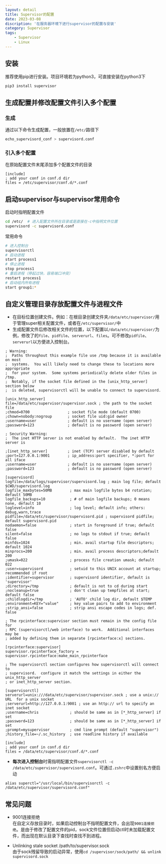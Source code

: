 ```yaml
---
layout: detail
title: Supervisor的配置
date: 2023-03-08
discription: '在服务器环境下进行supervisor的配置与安装'
category: Supervisor
tags:
    - Supervisor
    - Linux
---
```


## 安装
推荐使用pip进行安装。项目环境若为python3，可直接安装在python3下
```bash macos
pip3 install supervisor
```

## 生成配置并修改配置文件引入多个配置
### 生成
通过以下命令生成配置，一般放置在`/etc/`路径下
```bash macos
echo_supervisord_conf > supervisord.conf
```

### 引入多个配置
在原始配置文件末尾添加多个配置文件的目录
```systemd
[include]
; add your conf in conf.d dir
files = /etc/supervisor/conf.d/*.conf
```

## 启动supervisor与supervisor常用命令
启动时指明配置文件
```bash macos
cd /etc/  # 进入配置文件所在目录或是直接在-c中指明文件位置
supervisord -c supervisord.conf
```
常用命令
```bash macos
# 进入控制台
supervisorctl
# 启动进程
start process1
# 停止进程
stop process1
# 重启进程（停起过快，容易端口冲突）
restart process1
# 启动组内所有进程
start group1:*
```

## 自定义管理目录存放配置文件与进程文件
- 在目标位置创建文件。例如：在根目录创建文件夹`/data/etc/supervisor/`用于管理super相关配置文件，或者在`/etc/supervisor/`中
- 生成配置文件后修改相关文件的位置，以下配置以`/data/etc/supervisor/`为例，修改了的`file`、`pidfile`、`serverurl`、`files`。可不修改`pidfile`、`serverurl`以方便进入控制台。
```systemd
; Warning:
;  Paths throughout this example file use /tmp because it is available on most
;  systems.  You will likely need to change these to locations more appropriate
;  for your system.  Some systems periodically delete older files in /tmp.
;  Notably, if the socket file defined in the [unix_http_server] section below
;  is deleted, supervisorctl will be unable to connect to supervisord.

[unix_http_server]
file=/data/etc/supervisor/supervisor.sock ; the path to the socket file
;chmod=0700                 ; socket file mode (default 0700)
;chown=nobody:nogroup       ; socket file uid:gid owner
;username=user              ; default is no username (open server)
;password=123               ; default is no password (open server)

; Security Warning:
;  The inet HTTP server is not enabled by default.  The inet HTTP server is

;[inet_http_server]         ; inet (TCP) server disabled by default
;port=127.0.0.1:9001        ; ip_address:port specifier, *:port for all iface
;username=user              ; default is no username (open server)
;password=123               ; default is no password (open server)

[supervisord]
logfile=/data/logs/supervisor/supervisord.log ; main log file; default $CWD/supervisord.log
logfile_maxbytes=50MB        ; max main logfile bytes b4 rotation; default 50MB
logfile_backups=10           ; # of main logfile backups; 0 means none, default 10
loglevel=info                ; log level; default info; others: debug,warn,trace
pidfile=/data/etc/supervisor/supervisord.pid ; supervisord pidfile; default supervisord.pid
nodaemon=false               ; start in foreground if true; default false
silent=false                 ; no logs to stdout if true; default false
minfds=1024                  ; min. avail startup file descriptors; default 1024
minprocs=200                 ; min. avail process descriptors;default 200
;umask=022                   ; process file creation umask; default 022
;user=supervisord            ; setuid to this UNIX account at startup; recommended if root
;identifier=supervisor       ; supervisord identifier, default is 'supervisor'
;directory=/tmp              ; default is not to cd during start
;nocleanup=true              ; don't clean up tempfiles at start; default false
;childlogdir=/tmp            ; 'AUTO' child log dir, default $TEMP
;environment=KEY="value"     ; key value pairs to add to environment
;strip_ansi=false            ; strip ansi escape codes in logs; def. false

; The rpcinterface:supervisor section must remain in the config file for
; RPC (supervisorctl/web interface) to work.  Additional interfaces may be
; added by defining them in separate [rpcinterface:x] sections.

[rpcinterface:supervisor]
supervisor.rpcinterface_factory = supervisor.rpcinterface:make_main_rpcinterface

; The supervisorctl section configures how supervisorctl will connect to
; supervisord.  configure it match the settings in either the unix_http_server
; or inet_http_server section.

[supervisorctl]
serverurl=unix:///data/etc/supervisor/supervisor.sock ; use a unix:// URL  for a unix socket
;serverurl=http://127.0.0.1:9001 ; use an http:// url to specify an inet socket
;username=chris              ; should be same as in [*_http_server] if set
;password=123                ; should be same as in [*_http_server] if set
;prompt=mysupervisor         ; cmd line prompt (default "supervisor")
;history_file=~/.sc_history  ; use readline history if available

[include]
; add your conf in conf.d dir
files = /data/etc/supervisor/conf.d/*.conf
```
- **每次进入控制台**时需指明配置文件`supervisorctl -c /data/etc/supervisor/supervisord.conf`。可通过`.zshrc`中设置别名方便启动
```shell macos
alias superctl="/usr/local/bin/supervisorctl -c /data/etc/supervisor/supervisord.conf"
```

## 常见问题
- 9001连接拒绝<br>
在自定义存放目录时，如果启动控制台不指明配置文件，会出现`9001连接拒绝`。是由于修改了配置文件的pid，sock文件位置但启动ctl时未加载配置文件，而出现在默认目录下查找时查找不到进程。

- Unlinking stale socket /path/to/supervisor.sock<br>
由于sock残留导致的启动异常，使用`cd /supervisor/sock/path/ && unlink supervisord.sock`
